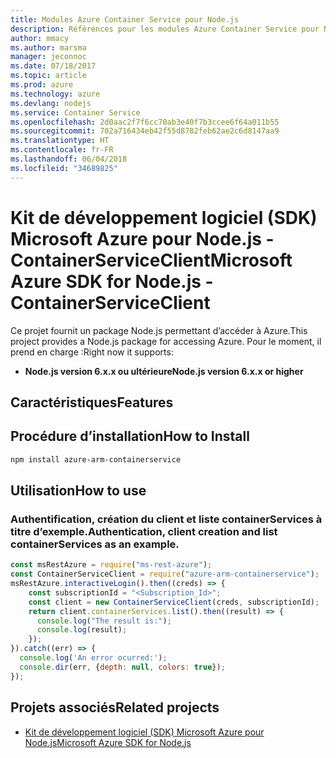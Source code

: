 ```yaml
---
title: Modules Azure Container Service pour Node.js
description: Références pour les modules Azure Container Service pour Node.js
author: mmacy
ms.author: marsma
manager: jeconnoc
ms.date: 07/18/2017
ms.topic: article
ms.prod: azure
ms.technology: azure
ms.devlang: nodejs
ms.service: Container Service
ms.openlocfilehash: 2d0aac2f7f6cc70ab3e40f7b3ccee6f64a011b55
ms.sourcegitcommit: 702a716434eb42f55d8782feb62ae2c6d8147aa9
ms.translationtype: HT
ms.contentlocale: fr-FR
ms.lasthandoff: 06/04/2018
ms.locfileid: "34689825"
---
```

# <a name="microsoft-azure-sdk-for-nodejs---containerserviceclient"></a><span data-ttu-id="3d447-103">Kit de développement logiciel (SDK) Microsoft Azure pour Node.js - ContainerServiceClient</span><span class="sxs-lookup"><span data-stu-id="3d447-103">Microsoft Azure SDK for Node.js - ContainerServiceClient</span></span>
<span data-ttu-id="3d447-104">Ce projet fournit un package Node.js permettant d’accéder à Azure.</span><span class="sxs-lookup"><span data-stu-id="3d447-104">This project provides a Node.js package for accessing Azure.</span></span> <span data-ttu-id="3d447-105">Pour le moment, il prend en charge :</span><span class="sxs-lookup"><span data-stu-id="3d447-105">Right now it supports:</span></span>
- <span data-ttu-id="3d447-106">**Node.js version 6.x.x ou ultérieure**</span><span class="sxs-lookup"><span data-stu-id="3d447-106">**Node.js version 6.x.x or higher**</span></span>

## <a name="features"></a><span data-ttu-id="3d447-107">Caractéristiques</span><span class="sxs-lookup"><span data-stu-id="3d447-107">Features</span></span>


## <a name="how-to-install"></a><span data-ttu-id="3d447-108">Procédure d’installation</span><span class="sxs-lookup"><span data-stu-id="3d447-108">How to Install</span></span>

```bash
npm install azure-arm-containerservice
```

## <a name="how-to-use"></a><span data-ttu-id="3d447-109">Utilisation</span><span class="sxs-lookup"><span data-stu-id="3d447-109">How to use</span></span>

### <a name="authentication-client-creation-and-list-containerservices-as-an-example"></a><span data-ttu-id="3d447-110">Authentification, création du client et liste containerServices à titre d’exemple.</span><span class="sxs-lookup"><span data-stu-id="3d447-110">Authentication, client creation and list containerServices as an example.</span></span>

```javascript
const msRestAzure = require("ms-rest-azure");
const ContainerServiceClient = require("azure-arm-containerservice");
msRestAzure.interactiveLogin().then((creds) => {
    const subscriptionId = "<Subscription_Id>";
    const client = new ContainerServiceClient(creds, subscriptionId);
    return client.containerServices.list().then((result) => {
      console.log("The result is:");
      console.log(result);
    });
}).catch((err) => {
  console.log('An error ocurred:');
  console.dir(err, {depth: null, colors: true});
});
```

## <a name="related-projects"></a><span data-ttu-id="3d447-111">Projets associés</span><span class="sxs-lookup"><span data-stu-id="3d447-111">Related projects</span></span>

- [<span data-ttu-id="3d447-112">Kit de développement logiciel (SDK) Microsoft Azure pour Node.js</span><span class="sxs-lookup"><span data-stu-id="3d447-112">Microsoft Azure SDK for Node.js</span></span>](https://github.com/Azure/azure-sdk-for-node)
